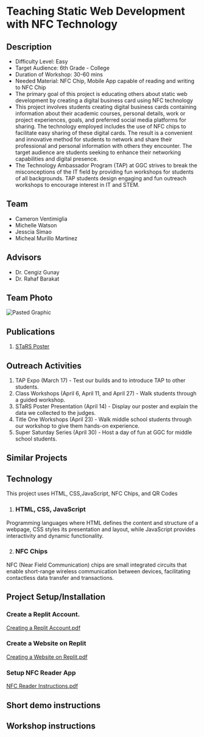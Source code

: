 # Teaching Static Web Development with NFC Technology
## Description
  * Difficulty Level: Easy
  * Target Audience: 6th Grade - College
  * Duration of Workshop: 30-60 mins
  * Needed Material: NFC Chip, Mobile App capable of reading and writing to NFC Chip
  * The primary goal of this project is educating others about static web development by creating a digital business card using NFC technology
  * This project involves students creating digital business cards containing information about their academic courses, personal details, work or project experiences, goals, and preferred social media platforms for sharing. The technology employed includes the use of NFC chips to facilitate easy sharing of these digital cards. The result is a convenient and innovative method for students to network and share their professional and personal information with others they encounter. The target audience are students seeking to enhance their networking capabilities and digital presence.
  * The Technology Ambassador Program (TAP) at GGC strives to break the misconceptions of the IT field by providing fun workshops for students of all backgrounds. TAP students design engaging and fun outreach workshops to encourage interest in IT and STEM.
## Team
* Cameron Ventimiglia
* Michelle Watson
* Jesscia Simao
* Micheal Murillo Martinez
## Advisors 
* Dr. Cengiz Gunay
* Dr. Rahaf Barakat
## Team Photo
![Pasted Graphic](https://github.com/BrianMorga/TapIn/assets/93609613/90bda334-076e-49aa-8f73-b7e43a6d8df7)
## Publications
1. [STaRS Poster](https://github.com/TechAmbassadors-GGC/TapIn/blob/main/documents/TapIn-Stars-Poster.pdf)
## Outreach Activities
1. TAP Expo (March 17) - Test our builds and to introduce TAP to other students.
2. Class Workshops (April 6, April 11, and April 27) - Walk students through a guided workshop.
3. STaRS Poster Presentation (April 14) - Display our poster and explain the data we collected to the judges.
4. Title One Workshops (April 23) - Walk middle school students through our workshop to give them hands-on experience.
5. Super Saturday Series (April 30) - Host a day of fun at GGC for middle school students.
## Similar Projects
## Technology
This project uses HTML, CSS,JavaScript, NFC Chips, and QR Codes
1. ### HTML, CSS, JavaScript
Programming languages where HTML defines the content and structure of a webpage, CSS styles its presentation and layout, while JavaScript provides interactivity and dynamic functionality.

2. ### NFC Chips
NFC (Near Field Communication) chips are small integrated circuits that enable short-range wireless communication between devices, facilitating contactless data transfer and transactions.

## Project Setup/Installation
### Create a Replit Account.
[Creating a Replit Account.pdf](https://github.com/TAP-GGC/TapIn/blob/main/documents/Creating%20a%20Replit%20Account.pdf)
### Create a Website on Replit
[Creating a Website on Replit.pdf](https://github.com/TAP-GGC/TapIn/blob/main/documents/Creating%20a%20Website%20on%20Replit.pdf)
### Setup NFC Reader App
[NFC Reader Instructions.pdf](https://github.com/TAP-GGC/TapIn/blob/main/documents/NFC%20Reader%20Instructions.pdf)

## Short demo instructions
## Workshop instructions

